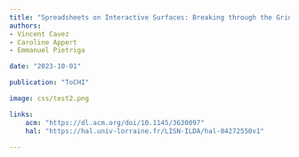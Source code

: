 ```yaml
---
title: "Spreadsheets on Interactive Surfaces: Breaking through the Grid with the Pen"
authors:
- Vincent Cavez
- Caroline Appert
- Emmanuel Pietriga

date: "2023-10-01"

publication: "ToCHI"

image: css/test2.png

links:
    acm: "https://dl.acm.org/doi/10.1145/3630097"
    hal: "https://hal.univ-lorraine.fr/LISN-ILDA/hal-04272550v1"
    
---
```

